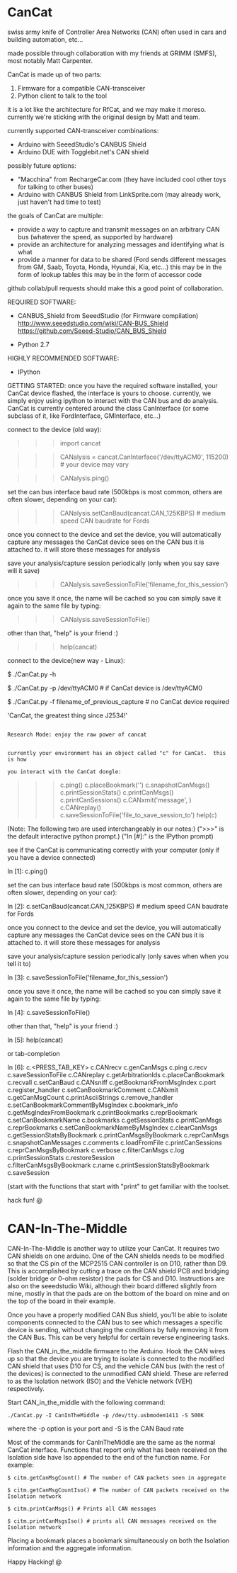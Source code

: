 # CanCat
swiss army knife of Controller Area Networks (CAN) often used in cars and building automation, etc...

made possible through collaboration with my friends at GRIMM (SMFS), most notably Matt Carpenter.

CanCat is made up of two parts:
1) Firmware for a compatible CAN-transceiver
2) Python client to talk to the tool

it is a lot like the architecture for RfCat, and we may make it moreso.  currently we're sticking with the original design by Matt and team.

currently supported CAN-transceiver combinations:
* Arduino with SeeedStudio's CANBUS Shield
* Arduino DUE with Togglebit.net's CAN shield

possibly future options:
* "Macchina" from RechargeCar.com (they have included cool other toys for talking to other buses)
* Arduino with CANBUS Shield from LinkSprite.com (may already work, just haven't had time to test)


the goals of CanCat are multiple:
* provide a way to capture and transmit messages on an arbitrary CAN bus (whatever the speed, as supported by hardware)
* provide an architecture for analyzing messages and identifying what is what
* provide a manner for data to be shared (Ford sends different messages from GM, Saab, Toyota, Honda, Hyundai, Kia, etc...)
    this may be in the form of lookup tables
    this may be in the form of accessor code

github collab/pull requests should make this a good point of collaboration.


REQUIRED SOFTWARE:
* CANBUS_Shield from SeeedStudio  (for Firmware compilation)
    http://www.seeedstudio.com/wiki/CAN-BUS_Shield
    https://github.com/Seeed-Studio/CAN_BUS_Shield

* Python 2.7

HIGHLY RECOMMENDED SOFTWARE:
* IPython


GETTING STARTED:
once you have the required software installed, your CanCat device flashed, the interface is yours to choose.  currently, we simply enjoy using ipython to interact with the CAN bus and do analysis.
CanCat is currently centered around the class CanInterface (or some subclass of it, like FordInterface, GMInterface, etc...)

connect to the device (old way):

>>> import cancat

>>> CANalysis = cancat.CanInterface('/dev/ttyACM0', 115200) # your device may vary

>>> CANalysis.ping()


set the can bus interface baud rate (500kbps is most common, others are often slower, depending on your car):

>>> CANalysis.setCanBaud(cancat.CAN_125KBPS)    # medium speed CAN baudrate for Fords

once you connect to the device and set the device, you will automatically capture any messages the CanCat device sees on the CAN bus it is attached to.  it will store these messages for analysis

save your analysis/capture session periodically (only when you say save will it save)

>>> CANalysis.saveSessionToFile('filename_for_this_session')

once you save it once, the name will be cached so you can simply save it again to the same file by typing:

>>> CANalysis.saveSessionToFile()

other than that, "help" is your friend :)

>>> help(cancat)


connect to the device(new way - Linux):

$ ./CanCat.py -h

$ ./CanCat.py -p /dev/ttyACM0                  # if CanCat device is /dev/ttyACM0

$ ./CanCat.py -f filename_of_previous_capture  # no CanCat device required

'CanCat, the greatest thing since J2534!'                                                                                                                                                              
                                                                                                                                                                                                       
                                                                                                                                                                                                       Research Mode: enjoy the raw power of cancat                                                                                                                                                           

                                                                                                                                                                                                       currently your environment has an object called "c" for CanCat.  this is how 
                                                                                                                                                                                                       you interact with the CanCat dongle:
   >>> c.ping()
   >>> c.placeBookmark('')
   >>> c.snapshotCanMsgs()
   >>> c.printSessionStats()
   >>> c.printCanMsgs()
   >>> c.printCanSessions()
   >>> c.CANxmit('message', )
   >>> c.CANreplay()
   >>> c.saveSessionToFile('file_to_save_session_to')
   >>> help(c)

(Note: The following two are used interchangeably in our notes:)
(">>>" is the default interactive python prompt.)
("In [#]:" is the IPython prompt)


see if the CanCat is communicating correctly with your computer (only if you have a device connected)

In [1]: c.ping()




set the can bus interface baud rate (500kbps is most common, others are often slower, depending on your car):

In [2]: c.setCanBaud(cancat.CAN_125KBPS)    # medium speed CAN baudrate for Fords

once you connect to the device and set the device, you will automatically capture any messages the CanCat device sees on the CAN bus it is attached to.  it will store these messages for analysis


save your analysis/capture session periodically (only saves when when you tell it to)

In [3]: c.saveSessionToFile('filename_for_this_session')


once you save it once, the name will be cached so you can simply save it again to the same file by typing:

In [4]: c.saveSessionToFile()


other than that, "help" is your friend :)

In [5]: help(cancat)


or tab-completion

In [6]: c.<PRESS_TAB_KEY>
c.CANrecv                          c.genCanMsgs                       c.ping                             c.recv                             c.saveSessionToFile
c.CANreplay                        c.getArbitrationIds                c.placeCanBookmark                 c.recvall                          c.setCanBaud
c.CANsniff                         c.getBookmarkFromMsgIndex          c.port                             c.register_handler                 c.setCanBookmarkComment
c.CANxmit                          c.getCanMsgCount                   c.printAsciiStrings                c.remove_handler                   c.setCanBookmarkCommentByMsgIndex
c.bookmark_info                    c.getMsgIndexFromBookmark          c.printBookmarks                   c.reprBookmark                     c.setCanBookmarkName
c.bookmarks                        c.getSessionStats                  c.printCanMsgs                     c.reprBookmarks                    c.setCanBookmarkNameByMsgIndex
c.clearCanMsgs                     c.getSessionStatsByBookmark        c.printCanMsgsByBookmark           c.reprCanMsgs                      c.snapshotCanMessages
c.comments                         c.loadFromFile                     c.printCanSessions                 c.reprCanMsgsByBookmark            c.verbose
c.filterCanMsgs                    c.log                              c.printSessionStats                c.restoreSession                   
c.filterCanMsgsByBookmark          c.name                             c.printSessionStatsByBookmark      c.saveSession                      


(start with the functions that start with "print" to get familiar with the toolset.


hack fun!
@

CAN-In-The-Middle
=======

CAN-In-The-Middle is another way to utilize your CanCat. It requires two CAN shields 
on one arduino. One of the CAN shields needs to be modified so that the CS pin of the 
MCP2515 CAN controller is on D10, rather than D9. This is accomplished by cutting a 
trace on the CAN shield PCB and bridging (solder bridge or 0-ohm resistor) the pads
for CS and D10. Instructions are also on the seeedstudio Wiki, although their board 
differed slightly from mine, mostly in that the pads are on the bottom of the board 
on mine and on the top of the board in their example.

Once you have a properly modified CAN Bus shield, you'll be able to isolate components
connected to the CAN bus to see which messages a specific device is sending, without
changing the conditions by fully removing it from the CAN Bus. This can be very helpful for 
certain reverse engineering tasks.

Flash the CAN_in_the_middle firmware to the Arduino. Hook the CAN wires up so that the 
device you are trying to isolate is connected to the modified CAN shield that uses D10
for CS, and the vehicle CAN bus (with the rest of the devices) is connected to the 
unmodified CAN shield. These are referred to as the Isolation network (ISO)
and the Vehicle network (VEH) respectively.

Start CAN_in_the_middle with the following command:

`./CanCat.py -I CanInTheMiddle -p /dev/tty.usbmodem1411 -S 500K`

where the -p option is your port and -S is the CAN Baud rate

Most of the commands for CanInTheMiddle are the same as the normal CanCat interface. 
Functions that report only what has been received on the Isolation side have Iso appended 
to the end of the function name. For example:

`$ citm.getCanMsgCount() # The number of CAN packets seen in aggregate`

`$ citm.getCanMsgCountIso() # The number of CAN packets received on the Isolation network`

`$ citm.printCanMsgs() # Prints all CAN messages`

`$ citm.printCanMsgsIso() # prints all CAN messages received on the Isolation network`

Placing a bookmark places a bookmark simultaneously on both the Isolation information and the aggregate information.

Happy Hacking!
@
